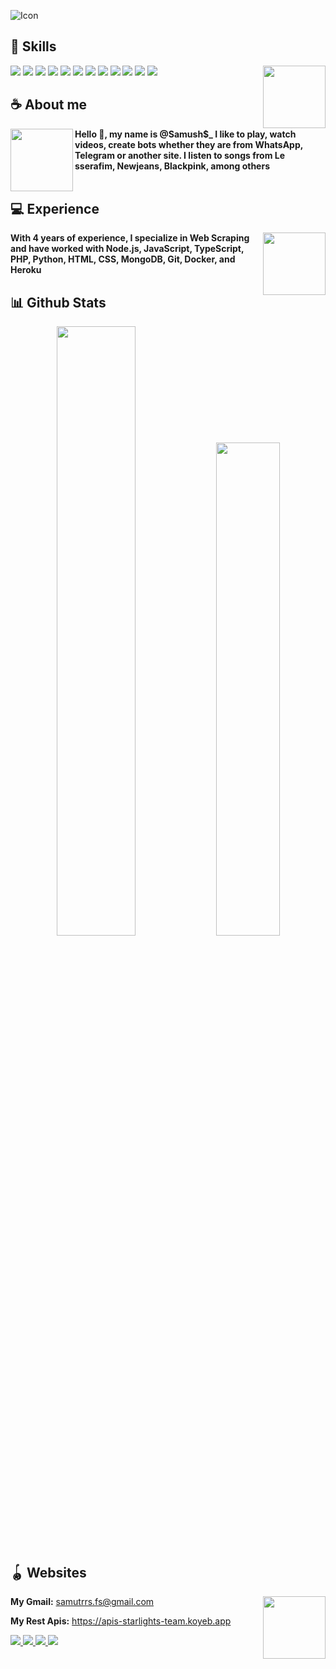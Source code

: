 ![Icon](https://i.postimg.cc/5tSnPSXg/acd061c0-5bb9-4e9b-a98c-097df06a2d43.jpg)

## **🍒 Skills**
<a href="https://github.com/HanSamu-27"><img align="right" width="100" src="https://i.postimg.cc/SsQVHY8h/6f82ff39-a045-4e6b-855d-6306f2d0d93a.jpg" /></a>
  <img src="https://img.shields.io/badge/Node.js-f5f5dc?logo=node.js&logoColor=000000&style=flat" />
</a>
  <img src="https://img.shields.io/badge/JavaScript-f5f5dc?logo=javascript&logoColor=000000&style=flat" />
  <img src="https://img.shields.io/badge/TypeScript-f5f5dc?logo=typescript&logoColor=000000&style=flat" />
  <img src="https://img.shields.io/badge/PHP-f5f5dc?logo=php&logoColor=000000&style=flat" />
  <img src="https://img.shields.io/badge/Python-f5f5dc?logo=python&logoColor=000000&style=flat" />
  <img src="https://img.shields.io/badge/CSS-f5f5dc?logo=css3&logoColor=000000&style=flat" />
  <img src="https://img.shields.io/badge/CSS3-f5f5dc?logo=css3&logoColor=000000&style=flat" />
  <img src="https://img.shields.io/badge/HTML-f5f5dc?logo=html5&logoColor=000000&style=flat" />
  <img src="https://img.shields.io/badge/MongoDB-f5f5dc?logo=mongodb&logoColor=000000&style=flat" />
  <img src="https://img.shields.io/badge/Git-f5f5dc?logo=git&logoColor=000000&style=flat" />
  <img src="https://img.shields.io/badge/Docker-f5f5dc?logo=docker&logoColor=000000&style=flat" />
  <img src="https://img.shields.io/badge/Heroku-f5f5dc?logo=heroku&logoColor=000000&style=flat" />

## **☕ About me**
<a href="https://github.com/HanSamu-27"><img align="left" width="100" src="https://i.postimg.cc/PJPy5G2V/4c8012b0-dc27-4c1f-9b81-2bf854b2ef29.jpg"></a>
**Hello 🙂, my name is @Samush$_ I like to play, watch videos, create bots whether they are from WhatsApp, Telegram or another site. I listen to songs from Le sserafim, Newjeans, Blackpink, among others**
<br><br>


## **💻 Experience**
<a href="https://github.com/HanSamu-27"><img align="right" width="100" src="https://i.postimg.cc/HWh3Pxkq/2be2012e-673e-4d64-a9a0-8fd8e678dbeb.jpg"></a>

**With 4 years of experience, I specialize in Web Scraping and have worked with Node.js, JavaScript, TypeScript, PHP, Python, HTML, CSS, MongoDB, Git, Docker, and Heroku**

## **📊 Github Stats**
<!-- <div><a href="https://github.com/HanSamu-27"><img width="100" src="https://cdn.discordapp.com/attachments/1077108830862839848/1107004077621125240/105017051_p13.png"></a><div> -->
<p align="center">
  <img width="50%" src="https://github-readme-stats.vercel.app/api?username=HanSamu-27&show_icons=true&count_private=true&hide_border=true&bg_color=f5f5dc&title_color=000000&text_color=000000&icon_color=000000&cache_seconds=86400"/>
  <img width="45%" src="https://github-readme-stats.vercel.app/api/top-langs/?username=HanSamu-27&show_icons=true&count_private=true&hide_border=true&bg_color=f5f5dc&title_color=000000&text_color=000000&icon_color=000000&layout=compact&cache_seconds=86400"/>
</p>


## **🪀 Websites**
<a href="https://github.com/HanSamu-27"><img align="right" width="100" src="https://i.postimg.cc/0ygnPBmZ/41f333d1-791c-4818-8abc-553db79af23d.jpg" /></a>
**My Gmail:** samutrrs.fs@gmail.com

**My Rest Apis:** https://apis-starlights-team.koyeb.app

<a href="https://github.com/HanSamu-27">
  <img src="https://img.shields.io/badge/GitHub-f5f5dc?logo=github&logoColor=000000&style=flat" />
</a>
<a href="https://www.facebook.com/profile.php?id=100081433283599">
  <img src="https://img.shields.io/badge/Facebook-f5f5dc?logo=facebook&logoColor=000000&style=flat" />
</a>
<a href="https://youtube.com/@samu_lssf?feature=shared">
  <img src="https://img.shields.io/badge/YouTube-f5f5dc?logo=youtube&logoColor=000000&style=flat" />
</a>
<a href="https://wa.me/+5491168239750">
  <img src="https://img.shields.io/badge/WhatsApp-f5f5dc?logo=whatsapp&logoColor=000000&style=flat" />
</a>
